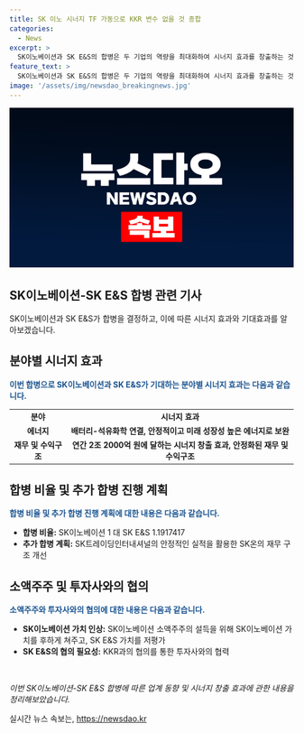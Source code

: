 ```yaml
---
title: SK 이노 시너지 TF 가동으로 KKR 변수 없을 것 종합
categories:
  - News
excerpt: >
  SK이노베이션과 SK E&S의 합병은 두 기업의 역량을 최대화하여 시너지 효과를 창출하는 것을 목표로 하고 있다. 이로 인해 연간 2조 2000억 원의 수익이 예상되며, 미래 시장에서의 경쟁력과 수익구조가 안정화될 것으로 전망되고 있다. 또한, 배터리와 기존 석유화학 사업을 연결하는 중간 다리가 형성되어 안정적이고 미래에 성장할 수 있는 에너지로 보완될 예정이다. SK이노베이션은 SK온, SK트레이딩인터내셔널, SK엔텀과도 합병을 진행하여 전기차 시장에서의 경쟁력을 높이고자 한다.
feature_text: >
  SK이노베이션과 SK E&S의 합병은 두 기업의 역량을 최대화하여 시너지 효과를 창출하는 것을 목표로 하고 있다. 이로 인해 연간 2조 2000억 원의 수익이 예상되며, 미래 시장에서의 경쟁력과 수익구조가 안정화될 것으로 전망되고 있다. 또한, 배터리와 기존 석유화학 사업을 연결하는 중간 다리가 형성되어 안정적이고 미래에 성장할 수 있는 에너지로 보완될 예정이다. SK이노베이션은 SK온, SK트레이딩인터내셔널, SK엔텀과도 합병을 진행하여 전기차 시장에서의 경쟁력을 높이고자 한다.
image: '/assets/img/newsdao_breakingnews.jpg'
---
```


<p><img src="/assets/img/newsdao_breakingnews.jpg" alt="ontimetimes 속보" /></p>

<h2>SK이노베이션-SK E&S 합병 관련 기사</h2>

<p data-ke-size="size16">SK이노베이션과 SK E&S가 합병을 결정하고, 이에 따른 시너지 효과와 기대효과를 알아보겠습니다.</p>

<h2 data-ke-size="size26">분야별 시너지 효과</h2>

<p><b><span style="color: #1a5490;">이번 합병으로 SK이노베이션과 SK E&S가 기대하는 분야별 시너지 효과는 다음과 같습니다.</span></b></p>

<table>
  <tr>
    <td style="text-align: center; height: 17px;"><b>분야</b></td>
    <td style="text-align: center; height: 17px;"><b>시너지 효과</b></td>
  </tr>
  <tr>
    <td style="text-align: center; height: 17px;"><b>에너지</b></td>
    <td style="text-align: center; height: 17px;"><b>배터리-석유화학 연결, 안정적이고 미래 성장성 높은 에너지로 보완</b></td>
  </tr>
  <tr>
    <td style="text-align: center; height: 17px;"><b>재무 및 수익구조</b></td>
    <td style="text-align: center; height: 17px;"><b>연간 2조 2000억 원에 달하는 시너지 창출 효과, 안정화된 재무 및 수익구조</b></td>
  </tr>
</table>

<h2 data-ke-size="size26">합병 비율 및 추가 합병 진행 계획</h2>

<p><b><span style="color: #1a5490;">합병 비율 및 추가 합병 진행 계획에 대한 내용은 다음과 같습니다.</span></b></p>

<ul>
  <li><b>합병 비율:</b> SK이노베이션 1 대 SK E&S 1.1917417</li>
  <li><b>추가 합병 계획:</b> SK트레이딩인터내셔널의 안정적인 실적을 활용한 SK온의 재무 구조 개선</li>
</ul>

<h2 data-ke-size="size26">소액주주 및 투자사와의 협의</h2>

<p><b><span style="color: #1a5490;">소액주주와 투자사와의 협의에 대한 내용은 다음과 같습니다.</span></b></p>

<ul>
  <li><b>SK이노베이션 가치 인상:</b> SK이노베이션 소액주주의 설득을 위해 SK이노베이션 가치를 후하게 쳐주고, SK E&S 가치를 저평가</li>
  <li><b>SK E&S의 협의 필요성:</b> KKR과의 협의를 통한 투자사와의 협력</li>
</ul>

<p data-ke-size="size16">&nbsp;</p>

<p data-ke-size="size16"><em>이번 SK이노베이션-SK E&S 합병에 따른 업계 동향 및 시너지 창출 효과에 관한 내용을 정리해보았습니다.</em></p>
실시간 뉴스 속보는, <a href="https://newsdao.kr" rel="dofollow">https://newsdao.kr</a>


